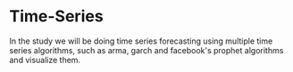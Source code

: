 # Time-Series

In the study we will be doing time series forecasting using multiple time series algorithms, such as arma, garch and facebook's prophet algorithms and visualize them.
